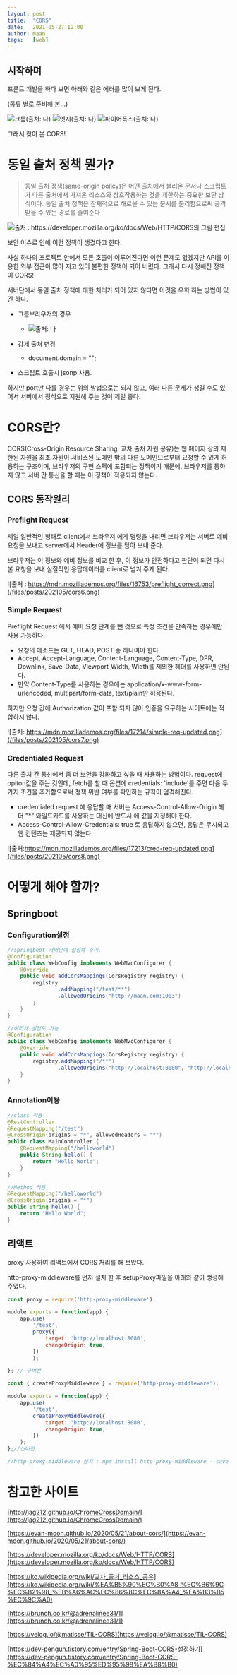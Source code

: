 ```yaml
---
layout: post
title:  "CORS"
date:   2021-05-27 12:00
author: maan
tags:	[web]
---
```


## 시작하며
프론트 개발을 하다 보면 아래와 같은 에러를 많이 보게 된다. 

(종류 별로 준비해 본...)

![크롬(출처: 나)](/files/posts/202105/cors1.png)
![엣지(출처: 나)](/files/posts/202105/cors2.png)
![파이어폭스(출처: 나)](/files/posts/202105/cors3.png)

그래서 찾아 본 CORS!

# 동일 출처 정책 뭔가? 

> 동일 출처 정책(same-origin policy)은 어떤 출처에서 불러온 문서나 스크립트가 다른 출처에서 가져온 리소스와 상호작용하는 것을 제한하는 중요한 보안 방식이다. 동일 출처 정책은 잠재적으로 해로울 수 있는 문서를 분리함으로써 공격받을 수 있는 경로를 줄여준다

![출처 : https://developer.mozilla.org/ko/docs/Web/HTTP/CORS의 그림 편집](/files/posts/202105/cors4.png)


보안 이슈로 인해 이런 정책이 생겼다고 한다.

사실 하나의 프로젝트 안에서 모든 호출이 이루어진다면 이런 문제도 없겠지만 API를 이용한 외부 접근이 많아 지고 있어 불편한 정책이 되어 버렸다.  그래서 다시 정해진 정책이 CORS!

서버단에서 동일 출처 정책에 대한 처리가 되어 있지 않다면 이것을 우회 하는 방법이 있긴 하다.

- 크롬브라우저의 경우
   - ![출처: 나](/files/posts/202105/cors5.png)

- 강제 출처 변경
    - document.domain = "";
- 스크립트 호출시 jsonp 사용. 

하지만 port만 다를 경우는 위의 방법으로는 되지 않고, 여러 다른 문제가 생길 수도 있어서 서버에서 정식으로 지원해 주는 것이 제일 좋다.

# CORS란?

CORS(Cross-Origin Resource Sharing, 교차 출처 자원 공유)는 웹 페이지 상의 제한된 자원을 최초 자원이 서비스된 도메인 밖의 다른 도메인으로부터 요청할 수 있게 허용하는 구조이며,  브라우저의 구현 스펙에 포함되는 정책이기 때문에, 브라우저를 통하지 않고 서버 간 통신을 할 때는 이 정책이 적용되지 않는다. 

## CORS 동작원리

### Preflight Request

제일 일반적인 형태로 client에서 브라우저 에게 명령을 내리면 브라우저는 서버로 예비 요청을 보내고 server에서 Header에 정보를 담아 보내 준다.

브라우저는 이 정보와 예비 정보를 비교 한 후,  이 정보가 안전하다고 판단이 되면 다시 본 요청을 보내 실질적인 응답데이터를 client로 넘겨 주게 된다.

![출처 : https://mdn.mozillademos.org/files/16753/preflight_correct.png](/files/posts/202105/cors6.png)



### Simple Request

Preflight Request 에서 예비 요청 단계를 뺀 것으로 특정 조건을 만족하는 경우에만 사용 가능하다.

- 요청의 메소드는 GET, HEAD, POST 중 하나여야 한다.
- Accept, Accept-Language, Content-Language, Content-Type, DPR, Downlink, Save-Data, Viewport-Width, Width를 제외한 헤더를 사용하면 안된다.
- 만약 Content-Type를 사용하는 경우에는 application/x-www-form-urlencoded, multipart/form-data, text/plain만 허용된다.

하지만 요청 값에 Authorization 값이 포함 되지 않아 인증을 요구하는 사이트에는 적합하지 않다.

![출처: https://mdn.mozillademos.org/files/17214/simple-req-updated.png](/files/posts/202105/cors7.png)


### Credentialed Request

다른 출처 간 통신에서 좀 더 보안을 강화하고 싶을 때 사용하는 방법이다. request에 opiton값을 주는 것인데, fetch를 할 때 옵션에 credentials: 'include'를 주면 다음 두 가지 조건을 추가함으로써 정책 위반 여부를 확인하는 규칙이 엄격해진다.

- credentialed request 에 응답할 때 서버는 Access-Control-Allow-Origin 헤더 "*" 와일드카드를 사용하는 대신에 반드시 에 값을 지정해야 한다.
- Access-Control-Allow-Credentials: true 로 응답하지 않으면, 응답은 무시되고 웹 컨텐츠는 제공되지 않는다.

![출처:https://mdn.mozillademos.org/files/17213/cred-req-updated.png](/files/posts/202105/cors8.png)



# 어떻게 해야 할까?

## Springboot

### Configuration설정

```java
//springboot 서버단에 설정해 주기.
@Configuration
public class WebConfig implements WebMvcConfigurer {
    @Override
    public void addCorsMappings(CorsRegistry registry) {
        registry
                .addMapping("/test/**")
                .allowedOrigins("http://maan.com:1003")
        ;
    }
}

//여러개 설정도 가능
@Configuration
public class WebConfig implements WebMvcConfigurer {
    @Override
    public void addCorsMappings(CorsRegistry registry) {
        registry.addMapping("/**")
                .allowedOrigins("http://localhost:8080", "http://localhost:8081");
    }
}
```

### Annotation이용

```java
//class 적용
@RestController
@RequestMapping("/test")
@CrossOrigin(origins = "*", allowedHeaders = "*")
public class MainController {
    @RequestMapping("/helloworld")
    public String hello() {
        return "Hello World";
    }
}

//Method 적용
@RequestMapping("/helloworld")
@CrossOrigin(origins = "*")
public String hello() {
    return "Hello World";
}
```

## 리액트

proxy 사용하여 리액트에서 CORS 처리를 해 보았다.

 http-proxy-middleware를 먼저 설치 한 후 setupProxy파일을 아래와 같이 생성해 주었다.

```jsx
const proxy = require('http-proxy-middleware');

module.exports = function(app) {
    app.use(
        '/test',
        proxy({
            target: 'http://localhost:8080',
            changeOrigin: true,
        })
        );

}; // 구버전

const { createProxyMiddleware } = require('http-proxy-middleware');

module.exports = function(app) {
    app.use(
        '/test',
        createProxyMiddleware({
            target: 'http://localhost:8080',
            changeOrigin: true,
        })
    );
};//신버전

//http-proxy-middleware 설치 : npm install http-proxy-middleware --save
```

# 참고한 사이트

[http://jag212.github.io/ChromeCrossDomain/](http://jag212.github.io/ChromeCrossDomain/)

[https://evan-moon.github.io/2020/05/21/about-cors/](https://evan-moon.github.io/2020/05/21/about-cors/)

[https://developer.mozilla.org/ko/docs/Web/HTTP/CORS](https://developer.mozilla.org/ko/docs/Web/HTTP/CORS)

[https://ko.wikipedia.org/wiki/교차_출처_리소스_공유](https://ko.wikipedia.org/wiki/%EA%B5%90%EC%B0%A8_%EC%B6%9C%EC%B2%98_%EB%A6%AC%EC%86%8C%EC%8A%A4_%EA%B3%B5%EC%9C%A0)

[https://brunch.co.kr/@adrenalinee31/1](https://brunch.co.kr/@adrenalinee31/1)

[https://velog.io/@matisse/TIL-CORS](https://velog.io/@matisse/TIL-CORS)

[https://dev-pengun.tistory.com/entry/Spring-Boot-CORS-설정하기](https://dev-pengun.tistory.com/entry/Spring-Boot-CORS-%EC%84%A4%EC%A0%95%ED%95%98%EA%B8%B0)